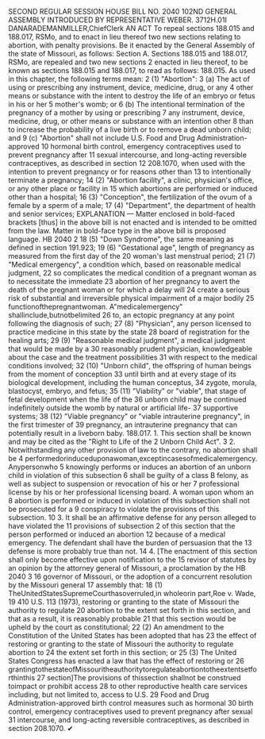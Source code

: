SECOND REGULAR SESSION
HOUSE BILL NO. 2040
102ND GENERAL ASSEMBLY
INTRODUCED BY REPRESENTATIVE WEBER.
3712H.01I DANARADEMANMILLER,ChiefClerk
AN ACT
To repeal sections 188.015 and 188.017, RSMo, and to enact in lieu thereof two new sections
relating to abortion, with penalty provisions.
Be it enacted by the General Assembly of the state of Missouri, as follows:
Section A. Sections 188.015 and 188.017, RSMo, are repealed and two new sections
2 enacted in lieu thereof, to be known as sections 188.015 and 188.017, to read as follows:
188.015. As used in this chapter, the following terms mean:
2 (1) "Abortion":
3 (a) The act of using or prescribing any instrument, device, medicine, drug, or any
4 other means or substance with the intent to destroy the life of an embryo or fetus in his or her
5 mother's womb; or
6 (b) The intentional termination of the pregnancy of a mother by using or prescribing
7 any instrument, device, medicine, drug, or other means or substance with an intention other
8 than to increase the probability of a live birth or to remove a dead unborn child; and
9 (c) "Abortion" shall not include U.S. Food and Drug Administration-approved
10 hormonal birth control, emergency contraceptives used to prevent pregnancy after
11 sexual intercourse, and long-acting reversible contraceptives, as described in section
12 208.1070, when used with the intention to prevent pregnancy or for reasons other than
13 to intentionally terminate a pregnancy;
14 (2) "Abortion facility", a clinic, physician's office, or any other place or facility in
15 which abortions are performed or induced other than a hospital;
16 (3) "Conception", the fertilization of the ovum of a female by a sperm of a male;
17 (4) "Department", the department of health and senior services;
EXPLANATION — Matter enclosed in bold-faced brackets [thus] in the above bill is not enacted and is
intended to be omitted from the law. Matter in bold-face type in the above bill is proposed language.
HB 2040 2
18 (5) "Down Syndrome", the same meaning as defined in section 191.923;
19 (6) "Gestational age", length of pregnancy as measured from the first day of the
20 woman's last menstrual period;
21 (7) "Medical emergency", a condition which, based on reasonable medical judgment,
22 so complicates the medical condition of a pregnant woman as to necessitate the immediate
23 abortion of her pregnancy to avert the death of the pregnant woman or for which a delay will
24 create a serious risk of substantial and irreversible physical impairment of a major bodily
25 functionofthepregnantwoman. A"medicalemergency" shallinclude,butnotbelimited
26 to, an ectopic pregnancy at any point following the diagnosis of such;
27 (8) "Physician", any person licensed to practice medicine in this state by the state
28 board of registration for the healing arts;
29 (9) "Reasonable medical judgment", a medical judgment that would be made by a
30 reasonably prudent physician, knowledgeable about the case and the treatment possibilities
31 with respect to the medical conditions involved;
32 (10) "Unborn child", the offspring of human beings from the moment of conception
33 until birth and at every stage of its biological development, including the human conceptus,
34 zygote, morula, blastocyst, embryo, and fetus;
35 (11) "Viability" or "viable", that stage of fetal development when the life of the
36 unborn child may be continued indefinitely outside the womb by natural or artificial life-
37 supportive systems;
38 (12) "Viable pregnancy" or "viable intrauterine pregnancy", in the first trimester of
39 pregnancy, an intrauterine pregnancy that can potentially result in a liveborn baby.
188.017. 1. This section shall be known and may be cited as the "Right to Life of the
2 Unborn Child Act".
3 2. Notwithstanding any other provision of law to the contrary, no abortion shall be
4 performedorinduceduponawoman,exceptincasesofmedicalemergency. Anypersonwho
5 knowingly performs or induces an abortion of an unborn child in violation of this subsection
6 shall be guilty of a class B felony, as well as subject to suspension or revocation of his or her
7 professional license by his or her professional licensing board. A woman upon whom an
8 abortion is performed or induced in violation of this subsection shall not be prosecuted for a
9 conspiracy to violate the provisions of this subsection.
10 3. It shall be an affirmative defense for any person alleged to have violated the
11 provisions of subsection 2 of this section that the person performed or induced an abortion
12 because of a medical emergency. The defendant shall have the burden of persuasion that the
13 defense is more probably true than not.
14 4. [The enactment of this section shall only become effective upon notification to the
15 revisor of statutes by an opinion by the attorney general of Missouri, a proclamation by the
HB 2040 3
16 governor of Missouri, or the adoption of a concurrent resolution by the Missouri general
17 assembly that:
18 (1) TheUnitedStatesSupremeCourthasoverruled,in wholeorin part,Roe v. Wade,
19 410 U.S. 113 (1973), restoring or granting to the state of Missouri the authority to regulate
20 abortion to the extent set forth in this section, and that as a result, it is reasonably probable
21 that this section would be upheld by the court as constitutional;
22 (2) An amendment to the Constitution of the United States has been adopted that has
23 the effect of restoring or granting to the state of Missouri the authority to regulate abortion to
24 the extent set forth in this section; or
25 (3) The United States Congress has enacted a law that has the effect of restoring or
26 grantingtothestateofMissouritheauthoritytoregulateabortiontotheextentsetforthinthis
27 section]The provisions of thissection shallnot be construed toimpact or prohibit access
28 to other reproductive health care services including, but not limited to, access to U.S.
29 Food and Drug Administration-approved birth control measures such as hormonal
30 birth control, emergency contraceptives used to prevent pregnancy after sexual
31 intercourse, and long-acting reversible contraceptives, as described in section 208.1070.
✔
